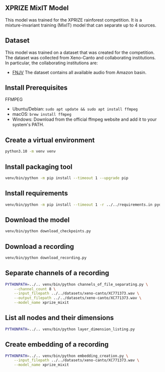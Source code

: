 ## XPRIZE MixIT Model

This model was trained for the XPRIZE rainforest competition.
It is a mixture-invariant training (MixIT) model that can separate up to 4 sources.

## Dataset

This model was trained on a dataset that was created for the competition.
The dataset was collected from Xeno-Canto and collaborating institutions.
In particular, the collaborating institutions are:
- [FNJV](https://www2.ib.unicamp.br/fnjv/)
The dataset contains all available audio from Amazon basin.

## Install Prerequisites

FFMPEG

- Ubuntu/Debian: `sudo apt update && sudo apt install ffmpeg`
- macOS: `brew install ffmpeg`
- Windows: Download from the official ffmpeg website and add it to your system's PATH.

## Create a virtual environment

```bash
python3.10 -m venv venv
```

## Install packaging tool

```bash
venv/bin/python -m pip install --timeout 1 --upgrade pip
```

## Install requirements

```bash
venv/bin/python -m pip install --timeout 1 -r ../../requirements.in pydub
```

## Download the model

```bash
venv/bin/python download_checkpoints.py
```

## Download a recording

```bash
venv/bin/python download_recording.py
```

## Separate channels of a recording

```bash
PYTHONPATH=../.. venv/bin/python channels_of_file_separating.py \
    --channel_count 8 \
    --input_filepath ../../datasets/xeno-canto/XC771373.wav \
    --output_filepath ../../datasets/xeno-canto/XC771373.wav \
    --model_name xprize_mixit
```

## List all nodes and their dimensions

```bash
PYTHONPATH=../.. venv/bin/python layer_dimension_listing.py
```

## Create embedding of a recording

```bash
PYTHONPATH=../.. venv/bin/python embedding_creation.py \
    --input_filepath ../../datasets/xeno-canto/XC771373.wav \
    --model_name xprize_mixit
```
